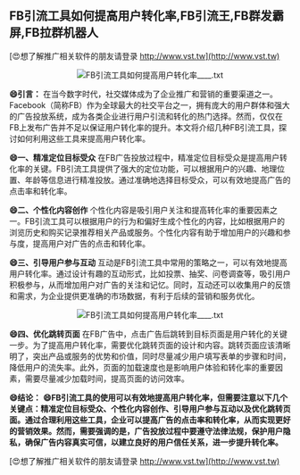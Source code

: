 ## **FB引流工具如何提高用户转化率,FB引流王,FB群发霸屏,FB拉群机器人**

[😍想了解推广相关软件的朋友请登录 http://www.vst.tw](http://www.vst.tw)

 <center><img src="https://vst.tw/MP4/tuiguang/png/7.png" alt="FB引流工具如何提高用户转化率____.txt"></center>

**😄引言：**
在当今数字时代，社交媒体成为了企业推广和营销的重要渠道之一。Facebook（简称FB）作为全球最大的社交平台之一，拥有庞大的用户群体和强大的广告投放系统，成为各类企业进行用户引流和转化的热门选择。然而，仅仅在FB上发布广告并不足以保证用户转化率的提升。本文将介绍几种FB引流工具，探讨如何利用这些工具来提高用户转化率。

**😄一、精准定位目标受众**
在FB广告投放过程中，精准定位目标受众是提高用户转化率的关键。FB引流工具提供了强大的定位功能，可以根据用户的兴趣、地理位置、年龄等信息进行精准投放。通过准确地选择目标受众，可以有效地提高广告的点击率和转化率。

**😄二、个性化内容创作**
个性化内容是吸引用户关注和提高转化率的重要因素之一。FB引流工具可以根据用户的行为和偏好生成个性化的内容，比如根据用户的浏览历史和购买记录推荐相关产品或服务。个性化内容有助于增加用户的兴趣和参与度，提高用户对广告的点击和转化率。

**😄三、引导用户参与互动**
互动是FB引流工具中常用的策略之一，可以有效地提高用户转化率。通过设计有趣的互动形式，比如投票、抽奖、问卷调查等，吸引用户积极参与，从而增加用户对广告的关注和记忆。同时，互动还可以收集用户的反馈和需求，为企业提供更准确的市场数据，有利于后续的营销和服务优化。

 <center><img src="https://vst.tw/MP4/tuiguang/png/1.png" alt="FB引流工具如何提高用户转化率____.txt"></center>

**😄四、优化跳转页面**
在FB广告中，点击广告后跳转到目标页面是用户转化的关键一步。为了提高用户转化率，需要优化跳转页面的设计和内容。跳转页面应该清晰明了，突出产品或服务的优势和价值，同时尽量减少用户填写表单的步骤和时间，降低用户的流失率。此外，页面的加载速度也是影响用户体验和转化率的重要因素，需要尽量减少加载时间，提高页面的访问效率。

**😄结论：**
**😄FB引流工具的使用可以有效地提高用户转化率，但需要注意以下几个关键点：精准定位目标受众、个性化内容创作、引导用户参与互动以及优化跳转页面。通过合理利用这些工具，企业可以提高广告的点击率和转化率，从而实现更好的营销效果。然而，需要强调的是，广告投放过程中要遵守法律法规，保护用户隐私，确保广告内容真实可信，以建立良好的用户信任关系，进一步提升转化率。**

[😍想了解推广相关软件的朋友请登录 http://www.vst.tw](http://www.vst.tw)



